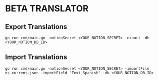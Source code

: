 # BETA TRANSLATOR


## Export Translations
`go run cmd/main.go -notionSecret <YOUR_NOTION_SECRET> -export -db <YOUR_NOTION_DB_ID>`



## Import Translations
`go run cmd/main.go -notionSecret <YOUR_NOTION_SECRET> -importFile es_current.json -importField "Text Spanish" -db <YOUR_NOTION_DB_ID>`


